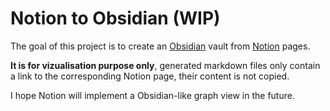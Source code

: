 # Notion to Obsidian (WIP)

The goal of this project is to create an [Obsidian](https://obsidian.md/) vault from [Notion](https://www.notion.so/) pages.

**It is for vizualisation purpose only**, generated markdown files only contain a link to the corresponding Notion page, their content is not copied.

I hope Notion will implement a Obsidian-like graph view in the future.
